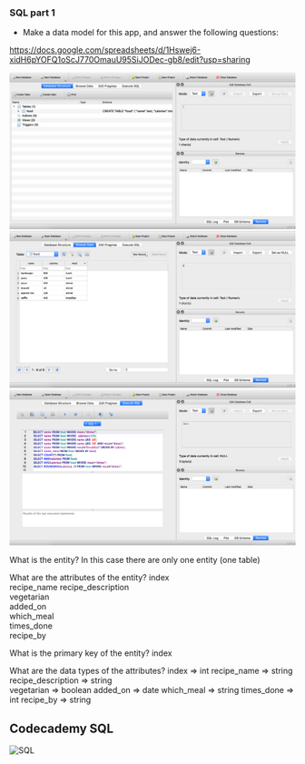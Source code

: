 ### SQL part 1

- Make a data model for this app, and answer the following questions:

https://docs.google.com/spreadsheets/d/1Hswej6-xidH6pYOFQ1oScJ770OmauU95SiJODec-gb8/edit?usp=sharing

![structure](screenshots/structure.png)
![data](screenshots/data.png)
![commands](screenshots/commands.png)

What is the entity?
In this case there are only one entity (one table)

What are the attributes of the entity?
index	
recipe_name	
recipe_description	
vegetarian	
added_on	
which_meal	
times_done	
recipe_by																			

What is the primary key of the entity?
index

What are the data types of the attributes?
index => int
recipe_name	=> string
recipe_description => string	
vegetarian => boolean
added_on => date
which_meal => string
times_done => int
recipe_by => string

## Codecademy SQL

![SQL](Codecademy_SQL.png)
